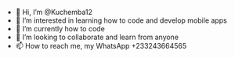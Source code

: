 - 👋 Hi, I’m @Kuchemba12
- 👀 I’m interested in learning how to code and develop mobile apps 
- 🌱 I’m currently how to code
- 💞️ I’m looking to collaborate and learn from anyone 
- 📫 How to reach me, my WhatsApp +233243664565 

<!---
Kuchemba12/Kuchemba12 is a ✨ special ✨ repository because its `README.md` (this file) appears on your GitHub profile.
You can click the Preview link to take a look at your changes.
--->
